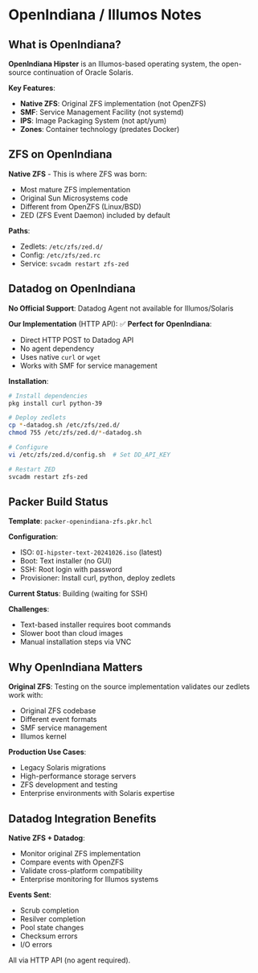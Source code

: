 # OpenIndiana / Illumos Notes

## What is OpenIndiana?

**OpenIndiana Hipster** is an Illumos-based operating system, the open-source continuation of Oracle Solaris.

**Key Features**:
- **Native ZFS**: Original ZFS implementation (not OpenZFS)
- **SMF**: Service Management Facility (not systemd)
- **IPS**: Image Packaging System (not apt/yum)
- **Zones**: Container technology (predates Docker)

## ZFS on OpenIndiana

**Native ZFS** - This is where ZFS was born:
- Most mature ZFS implementation
- Original Sun Microsystems code
- Different from OpenZFS (Linux/BSD)
- ZED (ZFS Event Daemon) included by default

**Paths**:
- Zedlets: `/etc/zfs/zed.d/`
- Config: `/etc/zfs/zed.rc`
- Service: `svcadm restart zfs-zed`

## Datadog on OpenIndiana

**No Official Support**: Datadog Agent not available for Illumos/Solaris

**Our Implementation** (HTTP API):
✅ **Perfect for OpenIndiana**:
- Direct HTTP POST to Datadog API
- No agent dependency
- Uses native `curl` or `wget`
- Works with SMF for service management

**Installation**:
```bash
# Install dependencies
pkg install curl python-39

# Deploy zedlets
cp *-datadog.sh /etc/zfs/zed.d/
chmod 755 /etc/zfs/zed.d/*-datadog.sh

# Configure
vi /etc/zfs/zed.d/config.sh  # Set DD_API_KEY

# Restart ZED
svcadm restart zfs-zed
```

## Packer Build Status

**Template**: `packer-openindiana-zfs.pkr.hcl`

**Configuration**:
- ISO: `OI-hipster-text-20241026.iso` (latest)
- Boot: Text installer (no GUI)
- SSH: Root login with password
- Provisioner: Install curl, python, deploy zedlets

**Current Status**: Building (waiting for SSH)

**Challenges**:
- Text-based installer requires boot commands
- Slower boot than cloud images
- Manual installation steps via VNC

## Why OpenIndiana Matters

**Original ZFS**: Testing on the source implementation validates our zedlets work with:
- Original ZFS codebase
- Different event formats
- SMF service management
- Illumos kernel

**Production Use Cases**:
- Legacy Solaris migrations
- High-performance storage servers
- ZFS development and testing
- Enterprise environments with Solaris expertise

## Datadog Integration Benefits

**Native ZFS + Datadog**:
- Monitor original ZFS implementation
- Compare events with OpenZFS
- Validate cross-platform compatibility
- Enterprise monitoring for Illumos systems

**Events Sent**:
- Scrub completion
- Resilver completion
- Pool state changes
- Checksum errors
- I/O errors

All via HTTP API (no agent required).
